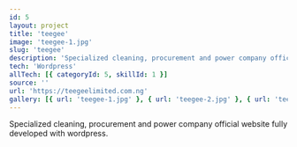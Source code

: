 ```yaml
---
id: 5
layout: project
title: 'teegee'
image: 'teegee-1.jpg'
slug: 'teegee'
description: 'Specialized cleaning, procurement and power company official website'
tech: 'Wordpress'
allTech: [{ categoryId: 5, skillId: 1 }]
source: ''
url: 'https://teegeelimited.com.ng'
gallery: [{ url: 'teegee-1.jpg' }, { url: 'teegee-2.jpg' }, { url: 'teegee-3.jpg' }, { url: 'teegee-4.jpg' }]
---
```


Specialized cleaning, procurement and power company official website fully developed with wordpress.
